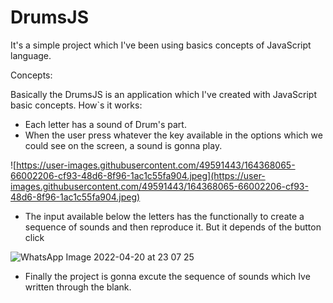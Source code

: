 
# DrumsJS

It's a simple project which I've been using basics concepts of JavaScript language.

Concepts:

Basically the DrumsJS is an application which I've created with JavaScript basic concepts.  How`s it works:

- Each letter has a sound of Drum's part.
- When the user press whatever the key available in the options which we could see on the screen, a sound is gonna play.

![https://user-images.githubusercontent.com/49591443/164368065-66002206-cf93-48d6-8f96-1ac1c55fa904.jpeg](https://user-images.githubusercontent.com/49591443/164368065-66002206-cf93-48d6-8f96-1ac1c55fa904.jpeg)

- The input available below the letters has the functionally to create a sequence of sounds and then reproduce it. But it depends of the button click

![WhatsApp Image 2022-04-20 at 23 07 25](https://user-images.githubusercontent.com/49591443/164368431-bef2b537-ccb6-4df0-b101-1625e60fb5bc.jpeg)

- Finally the project is gonna excute the sequence of sounds which Ive written through the blank. 
